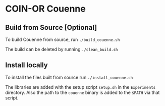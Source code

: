 # COIN-OR Couenne

## Build from Source [Optional]

To build Couenne from source, run `./build_couenne.sh`

The build can be deleted by running `./clean_build.sh`

## Install locally

To install the files built from source run `./install_couenne.sh`

The libraries are added with the setup script `setup.sh` in the `Experiments` directory.
Also the path to the `couenne` binary is added to the `$PATH` via that script.
